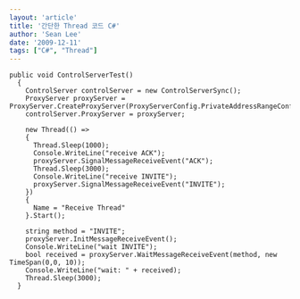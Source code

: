 ```yaml
---
layout: 'article'
title: '간단한 Thread 코드 C#'
author: 'Sean Lee'
date: '2009-12-11'
tags: ["C#", "Thread"]
---
```


    public void ControlServerTest()
      {
        ControlServer controlServer = new ControlServerSync();
        ProxyServer proxyServer = ProxyServer.CreateProxyServer(ProxyServerConfig.PrivateAddressRangeConfigSingle);
        controlServer.ProxyServer = proxyServer;

        new Thread(() =>
        {
          Thread.Sleep(1000);
          Console.WriteLine("receive ACK");
          proxyServer.SignalMessageReceiveEvent("ACK");
          Thread.Sleep(3000);
          Console.WriteLine("receive INVITE");
          proxyServer.SignalMessageReceiveEvent("INVITE");
        })
        {
          Name = "Receive Thread"
        }.Start();

        string method = "INVITE";
        proxyServer.InitMessageReceiveEvent();
        Console.WriteLine("wait INVITE");
        bool received = proxyServer.WaitMessageReceiveEvent(method, new TimeSpan(0,0, 10));
        Console.WriteLine("wait: " + received);
        Thread.Sleep(3000);
      }


